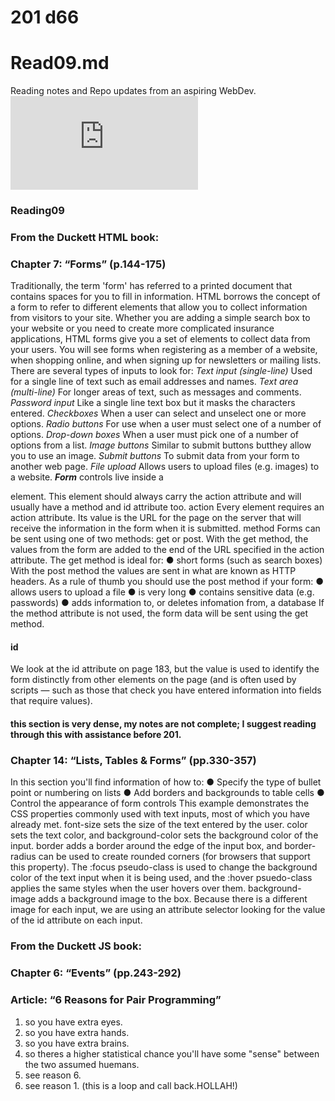 
# 201 d66
# Read09.md
Reading notes and Repo updates from an aspiring WebDev.
![JonDuckett PDF](https://wtf.tw/ref/duckett.pdf)

### Reading09
### From the Duckett HTML book:
### Chapter 7: “Forms” (p.144-175)
Traditionally, the term 'form' has referred to a printed document that contains spaces for you to fill in information.
HTML borrows the concept of a form to refer to different elements that allow you to collect information from visitors to your site.
Whether you are adding a simple search box to your website or you need to create more complicated insurance applications,
HTML forms give you a set of elements to collect data from your users. You will see forms when registering as a member of a website, when shopping
online, and when signing up for newsletters or mailing lists. 
There are several types of inputs to look for: 
*Text input (single-line)*
Used for a single line of text such as email addresses and names.
*Text area (multi-line)*
For longer areas of text, such as messages and comments.
*Password input*
Like a single line text box but it masks the characters entered.
*Checkboxes*
When a user can select and unselect one or more options.
*Radio buttons*
For use when a user must select one of a number of options.
*Drop-down boxes*
When a user must pick one of a number of options from a list.
*Image buttons*
Similar to submit buttons butthey allow you to use an image.
*Submit buttons*
To submit data from your form to another web page.
*File upload*
Allows users to upload files (e.g. images) to a website.
***Form*** controls live inside a <form> element. This element should always carry the action attribute and will usually have a
method and id attribute too. action Every <form> element requires an action attribute. Its value is the URL for the page on the
server that will receive the information in the form when it is submitted. method Forms can be sent using one of
two methods: get or post. With the get method, the values from the form are added to the end of the URL specified in the action attribute. 
  The get method is ideal for:
● short forms (such as search boxes)
  With the post method the values are sent in what are known as HTTP headers. As a rule of thumb you should use the post method if your form:
● allows users to upload a file
● is very long
● contains sensitive data (e.g. passwords)
● adds information to, or deletes infomation from, a database If the method attribute is not used, the form data will be sent using the get method.

#### id
We look at the id attribute on page 183, but the value is used to identify the form distinctly from other elements on the page (and
is often used by scripts — such as those that check you have entered information into fields that require values).

#### this section is very dense, my notes are not complete; I suggest reading through this with assistance before 201.

### Chapter 14: “Lists, Tables & Forms” (pp.330-357)
In this section you'll find information of how to:
● Specify the type of bullet point or numbering on lists
● Add borders and backgrounds to table cells
● Control the appearance of form controls
This example demonstrates the CSS properties commonly used with text inputs, most of which you have already met. font-size sets the size of the
text entered by the user. color sets the text color, and background-color sets the background color of the input. border adds a border around
the edge of the input box, and border-radius can be used to create rounded corners (for browsers that support this property).
The :focus pseudo-class is used to change the background color of the text input when it is being used, and the :hover psuedo-class applies the same
styles when the user hovers over them. background-image adds a background image to the box. Because there is a different image for each input, we are
using an attribute selector looking for the value of the id attribute on each input.

### From the Duckett JS book:
### Chapter 6: “Events” (pp.243-292)

### Article: “6 Reasons for Pair Programming”
1. so you have extra eyes.
2. so you have extra hands.
3. so you have extra brains.
4. so theres a higher statistical chance you'll have some "sense" between the two assumed huemans. 
5. see reason 6.
6. see reason 1. (this is a loop and call back.HOLLAH!)

